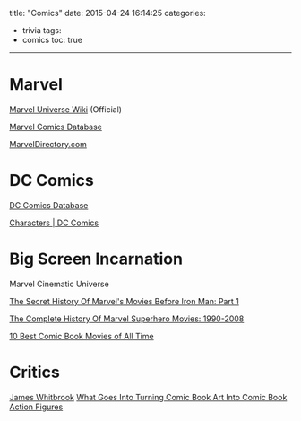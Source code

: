title: "Comics"
date: 2015-04-24 16:14:25
categories:
- trivia
tags:
- comics
toc: true
---

# Marvel

[Marvel Universe Wiki](http://marvel.com/universe/Main_Page) (Official)

[Marvel Comics Database](http://marvel.wikia.com/Main_Page)

[MarvelDirectory.com](http://www.marveldirectory.com/index.htm)

# DC Comics

[DC Comics Database](http://dc.wikia.com/wiki/Main_Page)

[Characters | DC Comics](http://www.dccomics.com/characters)

# Big Screen Incarnation

Marvel Cinematic Universe

[The Secret History Of Marvel's Movies Before Iron Man: Part 1](http://io9.com/the-secret-history-of-marvels-pre-cinematic-universe-mo-1690834919)

[The Complete History Of Marvel Superhero Movies: 1990-2008](http://io9.com/the-complete-history-of-marvel-superhero-movies-1990-2-1691891718)

[10 Best Comic Book Movies of All Time](http://io9.com/5908428/10-best-comic-book-movies-of-all-time)

# Critics

[James Whitbrook](http://kinja.com/Ursus-Veritas)
[What Goes Into Turning Comic Book Art Into Comic Book Action Figures](http://toybox.io9.com/what-goes-into-turning-comic-book-art-into-comic-book-a-1697029147)

